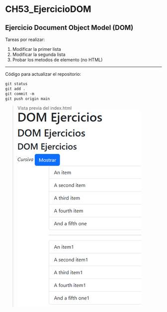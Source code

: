 # CH53_EjercicioDOM
## Ejercicio Document Object Model (DOM)

Tareas por realizar:

1. Modificar la primer lista
2. Modificar la segunda lista
3. Probar los metodos de elemento (no HTML)

---

Código para actualizar el repositorio:
```
git status
git add .
git commit -m
git push origin main
```
>Vista previa del index.html
![Index](./index.png)
